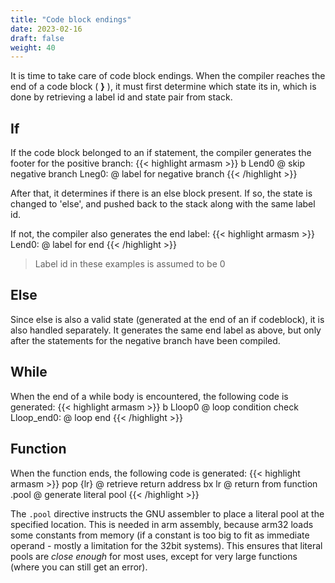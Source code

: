 ```yaml
---
title: "Code block endings"
date: 2023-02-16
draft: false
weight: 40
---
```


It is time to take care of code block endings. When the compiler reaches the end of a code block ( **}** ), it must first determine which state its in, which is done by retrieving a label id and state pair from stack.

## If
If the code block belonged to an if statement, the compiler generates the footer for the positive branch:
{{< highlight armasm >}}
    b   Lend0   @ skip negative branch
Lneg0:          @ label for negative branch
{{< /highlight >}}

After that, it determines if there is an else block present. If so, the state is changed to 'else', and pushed back to the stack along with the same label id.

If not, the compiler also generates the end label:
{{< highlight armasm >}}
Lend0:          @ label for end
{{< /highlight >}}

> Label id in these examples is assumed to be 0

## Else
Since else is also a valid state (generated at the end of an if codeblock), it is also handled separately. It generates the same end label as above, but only after the statements for the negative branch have been compiled.

## While
When the end of a while body is encountered, the following code is generated:
{{< highlight armasm >}}
    b   Lloop0      @ loop condition check
Lloop_end0:         @ loop end
{{< /highlight >}}

## Function
When the function ends, the following code is generated:
{{< highlight armasm >}}
    pop {lr}        @ retrieve return address
    bx  lr          @ return from function
.pool               @ generate literal pool
{{< /highlight >}}

The `.pool` directive instructs the GNU assembler to place a literal pool at the specified location. This is needed in arm assembly, because arm32 loads some constants from memory (if a constant is too big to fit as immediate operand - mostly a limitation for the 32bit systems). This ensures that literal pools are *close enough* for most uses, except for very large functions (where you can still get an error).